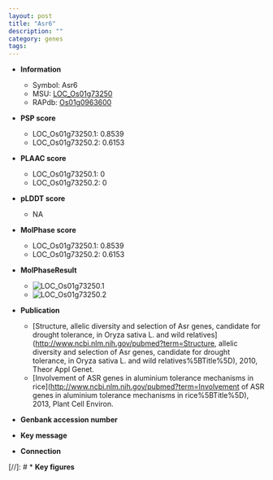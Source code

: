 ```yaml
---
layout: post
title: "Asr6"
description: ""
category: genes
tags: 
---
```


* **Information**  
    + Symbol: Asr6  
    + MSU: [LOC_Os01g73250](http://rice.plantbiology.msu.edu/cgi-bin/ORF_infopage.cgi?orf=LOC_Os01g73250)  
    + RAPdb: [Os01g0963600](http://rapdb.dna.affrc.go.jp/viewer/gbrowse_details/irgsp1?name=Os01g0963600)  

* **PSP score**  
    + LOC_Os01g73250.1: 0.8539 
    + LOC_Os01g73250.2: 0.6153 

* **PLAAC score**  
    + LOC_Os01g73250.1: 0 
    + LOC_Os01g73250.2: 0 

* **pLDDT score**
    + NA


* **MolPhase score**
    + LOC_Os01g73250.1: 0.8539
    + LOC_Os01g73250.2: 0.6153

* **MolPhaseResult**
    + ![LOC_Os01g73250.1](https://ricepsp.github.io/pictures/LOC_Os01g/LOC_Os01g73250.1.png)
    + ![LOC_Os01g73250.2](https://ricepsp.github.io/pictures/LOC_Os01g/LOC_Os01g73250.2.png)

* **Publication**  
    + [Structure, allelic diversity and selection of Asr genes, candidate for drought tolerance, in Oryza sativa L. and wild relatives](http://www.ncbi.nlm.nih.gov/pubmed?term=Structure, allelic diversity and selection of Asr genes, candidate for drought tolerance, in Oryza sativa L. and wild relatives%5BTitle%5D), 2010, Theor Appl Genet.
    + [Involvement of ASR genes in aluminium tolerance mechanisms in rice](http://www.ncbi.nlm.nih.gov/pubmed?term=Involvement of ASR genes in aluminium tolerance mechanisms in rice%5BTitle%5D), 2013, Plant Cell Environ.

* **Genbank accession number**  

* **Key message**  

* **Connection**  

[//]: # * **Key figures**  


